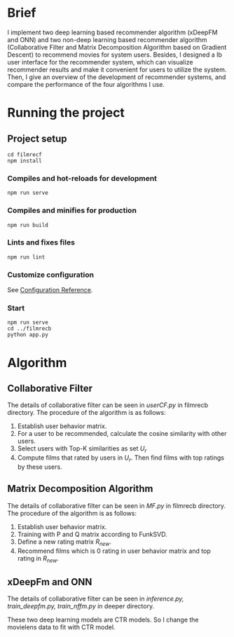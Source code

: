 # Brief

I implement two deep learning based recommender algorithm (xDeepFM and ONN) and two non-deep learning based recommender algorithm (Collaborative Filter and Matrix Decomposition Algorithm based on Gradient Descent) to recommend movies for system users. Besides, I designed a Ib user interface for the recommender system, which can visualize recommender results and make it convenient for users to utilize the system. Then, I give an overview of the development of recommender systems, and compare the performance of the four algorithms I use.

# Running the project

## Project setup

```shell
cd filmrecf
npm install
```

### Compiles and hot-reloads for development

```shell
npm run serve
```

### Compiles and minifies for production

```shell
npm run build
```

### Lints and fixes files

```shell
npm run lint
```

### Customize configuration

See [Configuration Reference](https://cli.vuejs.org/config/).

### Start

```shell
npm run serve
cd ../filmrecb
python app.py
```



# Algorithm

## Collaborative Filter

The details of collaborative filter can be seen in *userCF.py* in filmrecb directory. The procedure of the algorithm is as follows:

1. Establish user behavior matrix.
2. For a user to be recommended, calculate the cosine similarity with other users.
3. Select users with Top-K similarities as set $U_r$
4. Compute films that rated by users in $U_r$. Then find films with top ratings by these users.

## Matrix Decomposition Algorithm

The details of collaborative filter can be seen in *MF.py* in filmrecb directory. The procedure of the algorithm is as follows:

1. Establish user behavior matrix.
2. Training with P and Q matrix according to FunkSVD.
3. Define a new rating matrix $R_{new}$.
4. Recommend films which is 0 rating in user behavior matrix and top rating in $R_{new}$.

## xDeepFm and ONN

The details of collaborative filter can be seen in *inference.py, train_deepfm.py, train_nffm.py* in deeper directory.

These two deep learning models are CTR models. So I change the movielens data to fit with CTR model.
